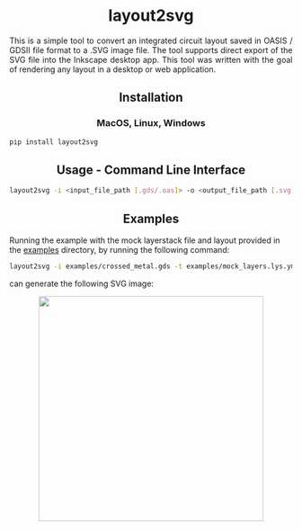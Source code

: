 <h1 align=center> layout2svg </h1>

<div align=justify>
<p> This is a simple tool to convert an integrated circuit layout saved in OASIS / GDSII file format to a .SVG image file. The tool supports direct export of the SVG file into the Inkscape desktop app. This tool was written with the goal of rendering any layout in a desktop or web application. </p>
</div>

<h2 align=center> Installation </h2>

<h3 align=center> MacOS, Linux, Windows </h3>

```bash
pip install layout2svg
```

<h2 align=center> Usage - Command Line Interface </h2>

```bash
layout2svg -i <input_file_path [.gds/.oas]> -o <output_file_path [.svg]>
```

<h2 align=center> Examples </h2>

<p>
Running the example with the mock layerstack file and layout provided in the <a href="./examples">examples</a> directory, by running the following command:
</p>

```bash
layout2svg -i examples/crossed_metal.gds -t examples/mock_layers.lys.yml -o examples/crossed_metal.svg
```

<p>
can generate the following SVG image:
</p>

<p align=center>
<img src="tests/data/crossed_metal.svg" width=400/>
</p>
